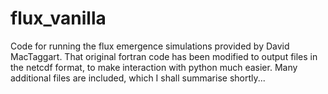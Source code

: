 # flux_vanilla
Code for running the flux emergence simulations provided by David MacTaggart. That original fortran code has been modified to output files in the netcdf format, to make interaction with python much easier. Many additional files are included, which I shall summarise shortly...


